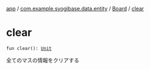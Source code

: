[app](../../index.md) / [com.example.syogibase.data.entity](../index.md) / [Board](index.md) / [clear](./clear.md)

# clear

`fun clear(): `[`Unit`](https://kotlinlang.org/api/latest/jvm/stdlib/kotlin/-unit/index.html)

全てのマスの情報をクリアする

